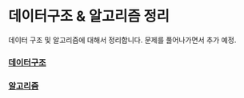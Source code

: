 # 데이터구조 & 알고리즘 정리

데이터 구조 및 알고리즘에 대해서 정리합니다. 문제를 풀어나가면서 추가 예정.

### [데이터구조](https://github.com/Semibro/DataStructure_Algorithm/tree/main/Data_Structure)

### [알고리즘](https://github.com/Semibro/DataStructure_Algorithm/tree/main/Algorithm)
